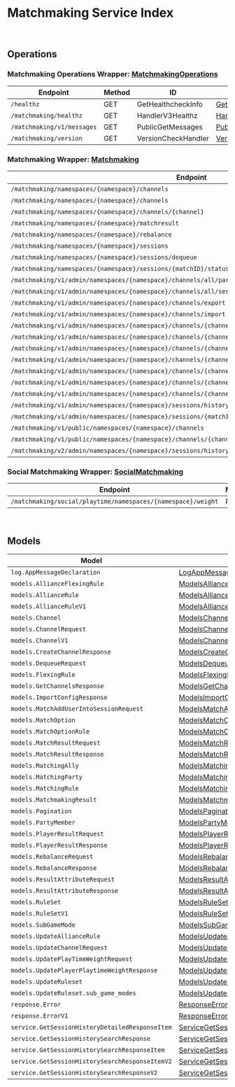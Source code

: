 # Matchmaking Service Index

&nbsp;  

## Operations

### Matchmaking Operations Wrapper:  [MatchmakingOperations](../AccelByte.Sdk/Api/Matchmaking/Wrapper/MatchmakingOperations.cs)
| Endpoint | Method | ID | Class | Example |
|---|---|---|---|---|
| `/healthz` | GET | GetHealthcheckInfo | [GetHealthcheckInfo](../AccelByte.Sdk/Api/Matchmaking/Operation/MatchmakingOperations/GetHealthcheckInfo.cs) | [GetHealthcheckInfo](../samples/AccelByte.Sdk.Sample.Cli/ApiCommand/Matchmaking/MatchmakingOperations/GetHealthcheckInfo.cs) |
| `/matchmaking/healthz` | GET | HandlerV3Healthz | [HandlerV3Healthz](../AccelByte.Sdk/Api/Matchmaking/Operation/MatchmakingOperations/HandlerV3Healthz.cs) | [HandlerV3Healthz](../samples/AccelByte.Sdk.Sample.Cli/ApiCommand/Matchmaking/MatchmakingOperations/HandlerV3Healthz.cs) |
| `/matchmaking/v1/messages` | GET | PublicGetMessages | [PublicGetMessages](../AccelByte.Sdk/Api/Matchmaking/Operation/MatchmakingOperations/PublicGetMessages.cs) | [PublicGetMessages](../samples/AccelByte.Sdk.Sample.Cli/ApiCommand/Matchmaking/MatchmakingOperations/PublicGetMessages.cs) |
| `/matchmaking/version` | GET | VersionCheckHandler | [VersionCheckHandler](../AccelByte.Sdk/Api/Matchmaking/Operation/MatchmakingOperations/VersionCheckHandler.cs) | [VersionCheckHandler](../samples/AccelByte.Sdk.Sample.Cli/ApiCommand/Matchmaking/MatchmakingOperations/VersionCheckHandler.cs) |

### Matchmaking Wrapper:  [Matchmaking](../AccelByte.Sdk/Api/Matchmaking/Wrapper/Matchmaking.cs)
| Endpoint | Method | ID | Class | Example |
|---|---|---|---|---|
| `/matchmaking/namespaces/{namespace}/channels` | GET | GetAllChannelsHandler | [GetAllChannelsHandler](../AccelByte.Sdk/Api/Matchmaking/Operation/Matchmaking/GetAllChannelsHandler.cs) | [GetAllChannelsHandler](../samples/AccelByte.Sdk.Sample.Cli/ApiCommand/Matchmaking/Matchmaking/GetAllChannelsHandler.cs) |
| `/matchmaking/namespaces/{namespace}/channels` | POST | CreateChannelHandler | [CreateChannelHandler](../AccelByte.Sdk/Api/Matchmaking/Operation/Matchmaking/CreateChannelHandler.cs) | [CreateChannelHandler](../samples/AccelByte.Sdk.Sample.Cli/ApiCommand/Matchmaking/Matchmaking/CreateChannelHandler.cs) |
| `/matchmaking/namespaces/{namespace}/channels/{channel}` | DELETE | DeleteChannelHandler | [DeleteChannelHandler](../AccelByte.Sdk/Api/Matchmaking/Operation/Matchmaking/DeleteChannelHandler.cs) | [DeleteChannelHandler](../samples/AccelByte.Sdk.Sample.Cli/ApiCommand/Matchmaking/Matchmaking/DeleteChannelHandler.cs) |
| `/matchmaking/namespaces/{namespace}/matchresult` | POST | StoreMatchResults | [StoreMatchResults](../AccelByte.Sdk/Api/Matchmaking/Operation/Matchmaking/StoreMatchResults.cs) | [StoreMatchResults](../samples/AccelByte.Sdk.Sample.Cli/ApiCommand/Matchmaking/Matchmaking/StoreMatchResults.cs) |
| `/matchmaking/namespaces/{namespace}/rebalance` | POST | Rebalance | [Rebalance](../AccelByte.Sdk/Api/Matchmaking/Operation/Matchmaking/Rebalance.cs) | [Rebalance](../samples/AccelByte.Sdk.Sample.Cli/ApiCommand/Matchmaking/Matchmaking/Rebalance.cs) |
| `/matchmaking/namespaces/{namespace}/sessions` | POST | QueueSessionHandler | [QueueSessionHandler](../AccelByte.Sdk/Api/Matchmaking/Operation/Matchmaking/QueueSessionHandler.cs) | [QueueSessionHandler](../samples/AccelByte.Sdk.Sample.Cli/ApiCommand/Matchmaking/Matchmaking/QueueSessionHandler.cs) |
| `/matchmaking/namespaces/{namespace}/sessions/dequeue` | POST | DequeueSessionHandler | [DequeueSessionHandler](../AccelByte.Sdk/Api/Matchmaking/Operation/Matchmaking/DequeueSessionHandler.cs) | [DequeueSessionHandler](../samples/AccelByte.Sdk.Sample.Cli/ApiCommand/Matchmaking/Matchmaking/DequeueSessionHandler.cs) |
| `/matchmaking/namespaces/{namespace}/sessions/{matchID}/status` | GET | QuerySessionHandler | [QuerySessionHandler](../AccelByte.Sdk/Api/Matchmaking/Operation/Matchmaking/QuerySessionHandler.cs) | [QuerySessionHandler](../samples/AccelByte.Sdk.Sample.Cli/ApiCommand/Matchmaking/Matchmaking/QuerySessionHandler.cs) |
| `/matchmaking/v1/admin/namespaces/{namespace}/channels/all/parties` | GET | GetAllPartyInAllChannel | [GetAllPartyInAllChannel](../AccelByte.Sdk/Api/Matchmaking/Operation/Matchmaking/GetAllPartyInAllChannel.cs) | [GetAllPartyInAllChannel](../samples/AccelByte.Sdk.Sample.Cli/ApiCommand/Matchmaking/Matchmaking/GetAllPartyInAllChannel.cs) |
| `/matchmaking/v1/admin/namespaces/{namespace}/channels/all/sessions/bulk` | GET | BulkGetSessions | [BulkGetSessions](../AccelByte.Sdk/Api/Matchmaking/Operation/Matchmaking/BulkGetSessions.cs) | [BulkGetSessions](../samples/AccelByte.Sdk.Sample.Cli/ApiCommand/Matchmaking/Matchmaking/BulkGetSessions.cs) |
| `/matchmaking/v1/admin/namespaces/{namespace}/channels/export` | GET | ExportChannels | [ExportChannels](../AccelByte.Sdk/Api/Matchmaking/Operation/Matchmaking/ExportChannels.cs) | [ExportChannels](../samples/AccelByte.Sdk.Sample.Cli/ApiCommand/Matchmaking/Matchmaking/ExportChannels.cs) |
| `/matchmaking/v1/admin/namespaces/{namespace}/channels/import` | POST | ImportChannels | [ImportChannels](../AccelByte.Sdk/Api/Matchmaking/Operation/Matchmaking/ImportChannels.cs) | [ImportChannels](../samples/AccelByte.Sdk.Sample.Cli/ApiCommand/Matchmaking/Matchmaking/ImportChannels.cs) |
| `/matchmaking/v1/admin/namespaces/{namespace}/channels/{channelName}` | GET | GetSingleMatchmakingChannel | [GetSingleMatchmakingChannel](../AccelByte.Sdk/Api/Matchmaking/Operation/Matchmaking/GetSingleMatchmakingChannel.cs) | [GetSingleMatchmakingChannel](../samples/AccelByte.Sdk.Sample.Cli/ApiCommand/Matchmaking/Matchmaking/GetSingleMatchmakingChannel.cs) |
| `/matchmaking/v1/admin/namespaces/{namespace}/channels/{channelName}` | PATCH | UpdateMatchmakingChannel | [UpdateMatchmakingChannel](../AccelByte.Sdk/Api/Matchmaking/Operation/Matchmaking/UpdateMatchmakingChannel.cs) | [UpdateMatchmakingChannel](../samples/AccelByte.Sdk.Sample.Cli/ApiCommand/Matchmaking/Matchmaking/UpdateMatchmakingChannel.cs) |
| `/matchmaking/v1/admin/namespaces/{namespace}/channels/{channelName}/parties` | GET | GetAllPartyInChannel | [GetAllPartyInChannel](../AccelByte.Sdk/Api/Matchmaking/Operation/Matchmaking/GetAllPartyInChannel.cs) | [GetAllPartyInChannel](../samples/AccelByte.Sdk.Sample.Cli/ApiCommand/Matchmaking/Matchmaking/GetAllPartyInChannel.cs) |
| `/matchmaking/v1/admin/namespaces/{namespace}/channels/{channelName}/sessions` | GET | GetAllSessionsInChannel | [GetAllSessionsInChannel](../AccelByte.Sdk/Api/Matchmaking/Operation/Matchmaking/GetAllSessionsInChannel.cs) | [GetAllSessionsInChannel](../samples/AccelByte.Sdk.Sample.Cli/ApiCommand/Matchmaking/Matchmaking/GetAllSessionsInChannel.cs) |
| `/matchmaking/v1/admin/namespaces/{namespace}/channels/{channelName}/sessions/{matchID}` | POST | AddUserIntoSessionInChannel | [AddUserIntoSessionInChannel](../AccelByte.Sdk/Api/Matchmaking/Operation/Matchmaking/AddUserIntoSessionInChannel.cs) | [AddUserIntoSessionInChannel](../samples/AccelByte.Sdk.Sample.Cli/ApiCommand/Matchmaking/Matchmaking/AddUserIntoSessionInChannel.cs) |
| `/matchmaking/v1/admin/namespaces/{namespace}/channels/{channelName}/sessions/{matchID}` | DELETE | DeleteSessionInChannel | [DeleteSessionInChannel](../AccelByte.Sdk/Api/Matchmaking/Operation/Matchmaking/DeleteSessionInChannel.cs) | [DeleteSessionInChannel](../samples/AccelByte.Sdk.Sample.Cli/ApiCommand/Matchmaking/Matchmaking/DeleteSessionInChannel.cs) |
| `/matchmaking/v1/admin/namespaces/{namespace}/channels/{channelName}/sessions/{matchID}/users/{userID}` | DELETE | DeleteUserFromSessionInChannel | [DeleteUserFromSessionInChannel](../AccelByte.Sdk/Api/Matchmaking/Operation/Matchmaking/DeleteUserFromSessionInChannel.cs) | [DeleteUserFromSessionInChannel](../samples/AccelByte.Sdk.Sample.Cli/ApiCommand/Matchmaking/Matchmaking/DeleteUserFromSessionInChannel.cs) |
| `/matchmaking/v1/admin/namespaces/{namespace}/sessions/history/search` | GET | SearchSessions | [SearchSessions](../AccelByte.Sdk/Api/Matchmaking/Operation/Matchmaking/SearchSessions.cs) | [SearchSessions](../samples/AccelByte.Sdk.Sample.Cli/ApiCommand/Matchmaking/Matchmaking/SearchSessions.cs) |
| `/matchmaking/v1/admin/namespaces/{namespace}/sessions/{matchID}/history/detailed` | GET | GetSessionHistoryDetailed | [GetSessionHistoryDetailed](../AccelByte.Sdk/Api/Matchmaking/Operation/Matchmaking/GetSessionHistoryDetailed.cs) | [GetSessionHistoryDetailed](../samples/AccelByte.Sdk.Sample.Cli/ApiCommand/Matchmaking/Matchmaking/GetSessionHistoryDetailed.cs) |
| `/matchmaking/v1/public/namespaces/{namespace}/channels` | GET | PublicGetAllMatchmakingChannel | [PublicGetAllMatchmakingChannel](../AccelByte.Sdk/Api/Matchmaking/Operation/Matchmaking/PublicGetAllMatchmakingChannel.cs) | [PublicGetAllMatchmakingChannel](../samples/AccelByte.Sdk.Sample.Cli/ApiCommand/Matchmaking/Matchmaking/PublicGetAllMatchmakingChannel.cs) |
| `/matchmaking/v1/public/namespaces/{namespace}/channels/{channelName}` | GET | PublicGetSingleMatchmakingChannel | [PublicGetSingleMatchmakingChannel](../AccelByte.Sdk/Api/Matchmaking/Operation/Matchmaking/PublicGetSingleMatchmakingChannel.cs) | [PublicGetSingleMatchmakingChannel](../samples/AccelByte.Sdk.Sample.Cli/ApiCommand/Matchmaking/Matchmaking/PublicGetSingleMatchmakingChannel.cs) |
| `/matchmaking/v2/admin/namespaces/{namespace}/sessions/history/search` | GET | SearchSessionsV2 | [SearchSessionsV2](../AccelByte.Sdk/Api/Matchmaking/Operation/Matchmaking/SearchSessionsV2.cs) | [SearchSessionsV2](../samples/AccelByte.Sdk.Sample.Cli/ApiCommand/Matchmaking/Matchmaking/SearchSessionsV2.cs) |

### Social Matchmaking Wrapper:  [SocialMatchmaking](../AccelByte.Sdk/Api/Matchmaking/Wrapper/SocialMatchmaking.cs)
| Endpoint | Method | ID | Class | Example |
|---|---|---|---|---|
| `/matchmaking/social/playtime/namespaces/{namespace}/weight` | PATCH | UpdatePlayTimeWeight | [UpdatePlayTimeWeight](../AccelByte.Sdk/Api/Matchmaking/Operation/SocialMatchmaking/UpdatePlayTimeWeight.cs) | [UpdatePlayTimeWeight](../samples/AccelByte.Sdk.Sample.Cli/ApiCommand/Matchmaking/SocialMatchmaking/UpdatePlayTimeWeight.cs) |


&nbsp;  

## Models

| Model | Class |
|---|---|
| `log.AppMessageDeclaration` | [LogAppMessageDeclaration](../AccelByte.Sdk/Api/Matchmaking/Model/LogAppMessageDeclaration.cs) |
| `models.AllianceFlexingRule` | [ModelsAllianceFlexingRule](../AccelByte.Sdk/Api/Matchmaking/Model/ModelsAllianceFlexingRule.cs) |
| `models.AllianceRule` | [ModelsAllianceRule](../AccelByte.Sdk/Api/Matchmaking/Model/ModelsAllianceRule.cs) |
| `models.AllianceRuleV1` | [ModelsAllianceRuleV1](../AccelByte.Sdk/Api/Matchmaking/Model/ModelsAllianceRuleV1.cs) |
| `models.Channel` | [ModelsChannel](../AccelByte.Sdk/Api/Matchmaking/Model/ModelsChannel.cs) |
| `models.ChannelRequest` | [ModelsChannelRequest](../AccelByte.Sdk/Api/Matchmaking/Model/ModelsChannelRequest.cs) |
| `models.ChannelV1` | [ModelsChannelV1](../AccelByte.Sdk/Api/Matchmaking/Model/ModelsChannelV1.cs) |
| `models.CreateChannelResponse` | [ModelsCreateChannelResponse](../AccelByte.Sdk/Api/Matchmaking/Model/ModelsCreateChannelResponse.cs) |
| `models.DequeueRequest` | [ModelsDequeueRequest](../AccelByte.Sdk/Api/Matchmaking/Model/ModelsDequeueRequest.cs) |
| `models.FlexingRule` | [ModelsFlexingRule](../AccelByte.Sdk/Api/Matchmaking/Model/ModelsFlexingRule.cs) |
| `models.GetChannelsResponse` | [ModelsGetChannelsResponse](../AccelByte.Sdk/Api/Matchmaking/Model/ModelsGetChannelsResponse.cs) |
| `models.ImportConfigResponse` | [ModelsImportConfigResponse](../AccelByte.Sdk/Api/Matchmaking/Model/ModelsImportConfigResponse.cs) |
| `models.MatchAddUserIntoSessionRequest` | [ModelsMatchAddUserIntoSessionRequest](../AccelByte.Sdk/Api/Matchmaking/Model/ModelsMatchAddUserIntoSessionRequest.cs) |
| `models.MatchOption` | [ModelsMatchOption](../AccelByte.Sdk/Api/Matchmaking/Model/ModelsMatchOption.cs) |
| `models.MatchOptionRule` | [ModelsMatchOptionRule](../AccelByte.Sdk/Api/Matchmaking/Model/ModelsMatchOptionRule.cs) |
| `models.MatchResultRequest` | [ModelsMatchResultRequest](../AccelByte.Sdk/Api/Matchmaking/Model/ModelsMatchResultRequest.cs) |
| `models.MatchResultResponse` | [ModelsMatchResultResponse](../AccelByte.Sdk/Api/Matchmaking/Model/ModelsMatchResultResponse.cs) |
| `models.MatchingAlly` | [ModelsMatchingAlly](../AccelByte.Sdk/Api/Matchmaking/Model/ModelsMatchingAlly.cs) |
| `models.MatchingParty` | [ModelsMatchingParty](../AccelByte.Sdk/Api/Matchmaking/Model/ModelsMatchingParty.cs) |
| `models.MatchingRule` | [ModelsMatchingRule](../AccelByte.Sdk/Api/Matchmaking/Model/ModelsMatchingRule.cs) |
| `models.MatchmakingResult` | [ModelsMatchmakingResult](../AccelByte.Sdk/Api/Matchmaking/Model/ModelsMatchmakingResult.cs) |
| `models.Pagination` | [ModelsPagination](../AccelByte.Sdk/Api/Matchmaking/Model/ModelsPagination.cs) |
| `models.PartyMember` | [ModelsPartyMember](../AccelByte.Sdk/Api/Matchmaking/Model/ModelsPartyMember.cs) |
| `models.PlayerResultRequest` | [ModelsPlayerResultRequest](../AccelByte.Sdk/Api/Matchmaking/Model/ModelsPlayerResultRequest.cs) |
| `models.PlayerResultResponse` | [ModelsPlayerResultResponse](../AccelByte.Sdk/Api/Matchmaking/Model/ModelsPlayerResultResponse.cs) |
| `models.RebalanceRequest` | [ModelsRebalanceRequest](../AccelByte.Sdk/Api/Matchmaking/Model/ModelsRebalanceRequest.cs) |
| `models.RebalanceResponse` | [ModelsRebalanceResponse](../AccelByte.Sdk/Api/Matchmaking/Model/ModelsRebalanceResponse.cs) |
| `models.ResultAttributeRequest` | [ModelsResultAttributeRequest](../AccelByte.Sdk/Api/Matchmaking/Model/ModelsResultAttributeRequest.cs) |
| `models.ResultAttributeResponse` | [ModelsResultAttributeResponse](../AccelByte.Sdk/Api/Matchmaking/Model/ModelsResultAttributeResponse.cs) |
| `models.RuleSet` | [ModelsRuleSet](../AccelByte.Sdk/Api/Matchmaking/Model/ModelsRuleSet.cs) |
| `models.RuleSetV1` | [ModelsRuleSetV1](../AccelByte.Sdk/Api/Matchmaking/Model/ModelsRuleSetV1.cs) |
| `models.SubGameMode` | [ModelsSubGameMode](../AccelByte.Sdk/Api/Matchmaking/Model/ModelsSubGameMode.cs) |
| `models.UpdateAllianceRule` | [ModelsUpdateAllianceRule](../AccelByte.Sdk/Api/Matchmaking/Model/ModelsUpdateAllianceRule.cs) |
| `models.UpdateChannelRequest` | [ModelsUpdateChannelRequest](../AccelByte.Sdk/Api/Matchmaking/Model/ModelsUpdateChannelRequest.cs) |
| `models.UpdatePlayTimeWeightRequest` | [ModelsUpdatePlayTimeWeightRequest](../AccelByte.Sdk/Api/Matchmaking/Model/ModelsUpdatePlayTimeWeightRequest.cs) |
| `models.UpdatePlayerPlaytimeWeightResponse` | [ModelsUpdatePlayerPlaytimeWeightResponse](../AccelByte.Sdk/Api/Matchmaking/Model/ModelsUpdatePlayerPlaytimeWeightResponse.cs) |
| `models.UpdateRuleset` | [ModelsUpdateRuleset](../AccelByte.Sdk/Api/Matchmaking/Model/ModelsUpdateRuleset.cs) |
| `models.UpdateRuleset.sub_game_modes` | [ModelsUpdateRulesetSubGameModes](../AccelByte.Sdk/Api/Matchmaking/Model/ModelsUpdateRulesetSubGameModes.cs) |
| `response.Error` | [ResponseError](../AccelByte.Sdk/Api/Matchmaking/Model/ResponseError.cs) |
| `response.ErrorV1` | [ResponseErrorV1](../AccelByte.Sdk/Api/Matchmaking/Model/ResponseErrorV1.cs) |
| `service.GetSessionHistoryDetailedResponseItem` | [ServiceGetSessionHistoryDetailedResponseItem](../AccelByte.Sdk/Api/Matchmaking/Model/ServiceGetSessionHistoryDetailedResponseItem.cs) |
| `service.GetSessionHistorySearchResponse` | [ServiceGetSessionHistorySearchResponse](../AccelByte.Sdk/Api/Matchmaking/Model/ServiceGetSessionHistorySearchResponse.cs) |
| `service.GetSessionHistorySearchResponseItem` | [ServiceGetSessionHistorySearchResponseItem](../AccelByte.Sdk/Api/Matchmaking/Model/ServiceGetSessionHistorySearchResponseItem.cs) |
| `service.GetSessionHistorySearchResponseItemV2` | [ServiceGetSessionHistorySearchResponseItemV2](../AccelByte.Sdk/Api/Matchmaking/Model/ServiceGetSessionHistorySearchResponseItemV2.cs) |
| `service.GetSessionHistorySearchResponseV2` | [ServiceGetSessionHistorySearchResponseV2](../AccelByte.Sdk/Api/Matchmaking/Model/ServiceGetSessionHistorySearchResponseV2.cs) |
